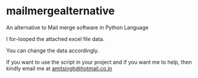 # mailmergealternative
An alternative to Mail merge software in Python Language

I for-looped the attached excel file data.

You can change the data accordingly.

If you want to use the script in your project and if you want me to help, then kindly email me at amitsingh@hotmail.co.in


